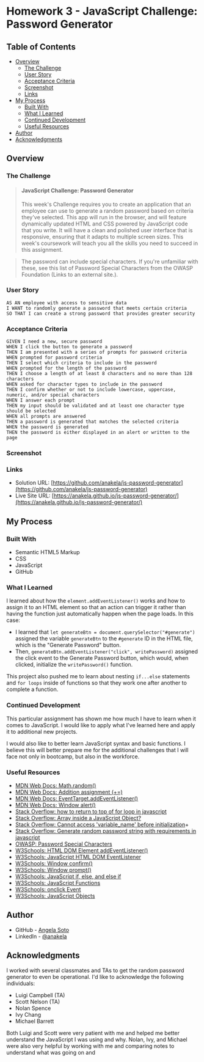 # Homework 3 - JavaScript Challenge: Password Generator

## Table of Contents

- [Overview](#overview)
  - [The Challenge](#the-challenge)
  - [User Story](#user-story)
  - [Acceptance Criteria](#acceptance-criteria)
  - [Screenshot](#screenshot)
  - [Links](#links)
- [My Process](#my-process)
  - [Built With](#built-with)
  - [What I Learned](#what-i-learned)
  - [Continued Development](#continued-development)
  - [Useful Resources](#useful-resources)
- [Author](#author)
- [Acknowledgments](#acknowledgments)

## Overview

### The Challenge

> #### JavaScript Challenge: Password Generator
> This week's Challenge requires you to create an application that an employee can use to generate a random password based on criteria they've selected. This app will run in the browser, and will feature dynamically updated HTML and CSS powered by JavaScript code that you write. It will have a clean and polished user interface that is responsive, ensuring that it adapts to multiple screen sizes. This week's coursework will teach you all the skills you need to succeed in this assignment.

> The password can include special characters. If you're unfamiliar with these, see this list of Password Special Characters from the OWASP Foundation (Links to an external site.).

### User Story

```
AS AN employee with access to sensitive data
I WANT to randomly generate a password that meets certain criteria
SO THAT I can create a strong password that provides greater security
```
### Acceptance Criteria

```
GIVEN I need a new, secure password
WHEN I click the button to generate a password
THEN I am presented with a series of prompts for password criteria
WHEN prompted for password criteria
THEN I select which criteria to include in the password
WHEN prompted for the length of the password
THEN I choose a length of at least 8 characters and no more than 128 characters
WHEN asked for character types to include in the password
THEN I confirm whether or not to include lowercase, uppercase, numeric, and/or special characters
WHEN I answer each prompt
THEN my input should be validated and at least one character type should be selected
WHEN all prompts are answered
THEN a password is generated that matches the selected criteria
WHEN the password is generated
THEN the password is either displayed in an alert or written to the page
```

### Screenshot



### Links

- Solution URL: [https://github.com/anakela/js-password-generator](https://github.com/anakela/js-password-generator)
- Live Site URL: [https://anakela.github.io/js-password-generator/](https://anakela.github.io/js-password-generator/)

## My Process

### Built With

- Semantic HTML5 Markup
- CSS
- JavaScript
- GitHub

### What I Learned

I learned about how the `element.addEventListener()` works and how to assign it to an HTML element so that an action can trigger it rather than having the function just automatically happen when the page loads.  In this case:

- I learned that `let generateBtn = document.querySelector("#generate")` assigned the variable `generateBtn` to the `#generate` ID in the HTML file, which is the "Generate Password" button.
- Then, `generateBtn.addEventListener("click", writePassword)` assigned the click event to the Generate Password button, which would, when clicked, initialize the `writePassword()` function.

This project also pushed me to learn about nesting `if...else` statements and `for loops` inside of functions so that they work one after another to complete a function.

### Continued Development

This particular assignment has shown me how much I have to learn when it comes to JavaScript.  I would like to apply what I've learned here and apply it to additional new projects.

I would also like to better learn JavaScript syntax and basic functions.  I believe this will better prepare me for the additional challenges that I will face not only in bootcamp, but also in the workforce.

### Useful Resources

- [MDN Web Docs: Math.random()](https://developer.mozilla.org/en-US/docs/Web/JavaScript/Reference/Global_Objects/Math/random)
- [MDN Web Docs: Addition assignment (+=)](https://developer.mozilla.org/en-US/docs/Web/JavaScript/Reference/Operators/Addition_assignment)
- [MDN Web Docs: EventTarget.addEventListener()](https://developer.mozilla.org/en-US/docs/Web/API/EventTarget/addEventListener)
- [MDN Web Docs: Window alert()](https://developer.mozilla.org/en-US/docs/Web/API/Window/alert)
- [Stack Overflow: how to return to top of for loop in javascript](https://stackoverflow.com/questions/3927136/how-to-return-to-top-of-for-loop-in-javascript)
- [Stack Overflow: Array inside a JavaScript Object?](https://stackoverflow.com/questions/1828924/array-inside-a-javascript-object)
- [Stack Overflow: Cannot access 'variable_name' before initialization](https://stackoverflow.com/questions/56318460/cannot-access-variable-name-before-initialization)+
- [Stack Overflow: Generate random password string with requirements in javascript](https://stackoverflow.com/questions/9719570/generate-random-password-string-with-requirements-in-javascript)
- [OWASP: Password Special Characters](https://owasp.org/www-community/password-special-characters)
- [W3Schools: HTML DOM Element addEventListener()](https://www.w3schools.com/jsref/met_element_addeventlistener.asp)
- [W3Schools: JavaScript HTML DOM EventListener](https://www.w3schools.com/js/js_htmldom_eventlistener.asp)
- [W3Schools: Window confirm()](https://www.w3schools.com/jsref/met_win_confirm.asp)
- [W3Schools: Window prompt()](https://www.w3schools.com/jsref/met_win_prompt.asp)
- [W3Schools: JavaScript if, else, and else if](https://www.w3schools.com/js/js_if_else.asp)
- [W3Schools: JavaScript Functions](https://www.w3schools.com/js/js_functions.asp)
- [W3Schools: onclick Event](https://www.w3schools.com/jsref/event_onclick.asp)
- [W3Schools: JavaScript Objects](https://www.w3schools.com/js/js_objects.asp)

## Author

- GitHub - [Angela Soto](https://github.com/anakela)
- LinkedIn - [@anakela](https://www.linkedin.com/in/anakela/)

## Acknowledgments

I worked with several classmates and TAs to get the random password generator to even be operational.  I'd like to acknowledge the following individuals:

- Luigi Campbell (TA)
- Scott Nelson (TA)
- Nolan Spence
- Ivy Chang
- Michael Barrett

Both Luigi and Scott were very patient with me and helped me better understand the JavaScript I was using and why.  Nolan, Ivy, and Michael were also very helpful by working with me and comparing notes to understand what was going on and 